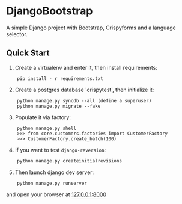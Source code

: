 # DjangoBootstrap

A simple Django project with Bootstrap, Crispyforms and a language selector.


## Quick Start

1. Create a virtualenv and enter it, then install requirements:

```
    pip install - r requirements.txt
```

2. Create a postgres database 'crispytest', then initialize it:

```
    python manage.py syncdb --all (define a superuser)
    python manage.py migrate --fake
```

3. Populate it via factory:

```
    python manage.py shell
    >>> from core.customers.factories import CustomerFactory
    >>> CustomerFactory.create_batch(100)
```

4. If you want to test ``django-reversion``:

```
    python manage.py createinitialrevisions
```

5. Then launch django dev server:

```
    python manage.py runserver
```

and open your browser at [127.0.0.1:8000](127.0.0.1:8000)
